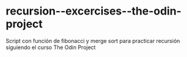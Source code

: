 # recursion--excercises--the-odin-project
Script con función de fibonacci y merge sort para practicar recursión siguiendo el curso The Odin Project
